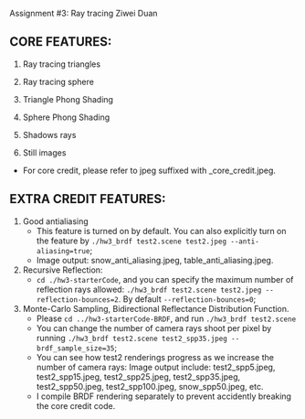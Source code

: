 Assignment #3: Ray tracing
Ziwei Duan

**CORE FEATURES:**
------------------
1) Ray tracing triangles                 

2) Ray tracing sphere                     

3) Triangle Phong Shading                

4) Sphere Phong Shading                  

5) Shadows rays                          

6) Still images                           

- For core credit, please refer to jpeg suffixed with _core_credit.jpeg.



**EXTRA CREDIT FEATURES:** 
------------------
1) Good antialiasing
    - This feature is turned on by default. You can also explicitly turn on the feature by `./hw3_brdf test2.scene test2.jpeg --anti-aliasing=true`;
    - Image output: snow_anti_aliasing.jpeg, table_anti_aliasing.jpeg.
2) Recursive Reflection:
   - `cd ./hw3-starterCode`, and you can specify the maximum number of reflection rays allowed:  `./hw3_brdf test2.scene test2.jpeg --reflection-bounces=2`. By default `--reflection-bounces=0`;     
3) Monte-Carlo Sampling, Bidirectional Reflectance Distribution Function. 
    - Please `cd ../hw3-starterCode-BRDF`, and run `./hw3_brdf test2.scene`
    - You can change the number of camera rays shoot per pixel by running `./hw3_brdf test2.scene test2_spp35.jpeg --brdf_sample_size=35`; 
    - You can see how test2 renderings progress as we increase the number of camera rays: 
      Image output include: test2_spp5.jpeg, test2_spp15.jpeg, test2_spp25.jpeg, test2_spp35.jpeg, test2_spp50.jpeg, test2_spp100.jpeg, snow_spp50.jpeg, etc. 
    - I compile BRDF rendering separately to prevent accidently breaking the core credit code.




   
